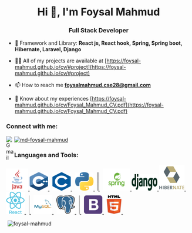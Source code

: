 <h1 align="center">Hi 👋, I'm Foysal Mahmud</h1>
<h3 align="center">Full Stack Developer</h3>

- 🌱 Framework and Library: **React js, React hook, Spring, Spring boot, Hibernate, Laravel, Django**

- 👨‍💻 All of my projects are available at [https://foysal-mahmud.github.io/cv/#project](https://foysal-mahmud.github.io/cv/#project)

- 📫 How to reach me **foysalmahmud.cse28@gmail.com**

- 📄 Know about my experiences [https://foysal-mahmud.github.io/cv/Foysal_Mahmud_CV.pdf](https://foysal-mahmud.github.io/cv/Foysal_Mahmud_CV.pdf)

<h3 align="left">Connect with me:</h3>
<p align="left">
  <a target="_blank" href="mailto:foysalmahmud.csebu@gmail.com">
  <img align="left" alt="Gmail" width="22px" src="https://cdn.jsdelivr.net/npm/simple-icons@v3/icons/gmail.svg" />
</a>
<a href="https://linkedin.com/in/md-foysal-mahmud" target="blank"><img align="center" src="https://cdn.jsdelivr.net/npm/simple-icons@3.0.1/icons/linkedin.svg" alt="md-foysal-mahmud" height="30" width="40" /></a>
  
</p>

<h3 align="left">Languages and Tools:</h3>
<p align="left"> 
  <a href="#" target="_blank"> <img src="https://github.com/foysal-mahmud/foysal-mahmud/blob/main/Logos/java.png" alt="Java" width="60" height="60"/> </a>
  <a href="#" target="_blank"> <img src="https://github.com/foysal-mahmud/foysal-mahmud/blob/main/Logos/cpp.png" alt="C++" width="50" height="50"/> </a>&nbsp;
  <a href="#" target="_blank"> <img src="https://github.com/foysal-mahmud/foysal-mahmud/blob/main/Logos/c.png" alt="C" width="50" height="50"/> </a>&nbsp;
  <a href="#" target="_blank"> <img src="https://github.com/foysal-mahmud/foysal-mahmud/blob/main/Logos/python.png" alt="Python" width="50" height="50"/> </a> &nbsp;
  <a href="#" target="_blank"> <img src="https://github.com/foysal-mahmud/foysal-mahmud/blob/main/Logos/divide.png" alt="divide" height="50"/> </a> &nbsp;
  <a href="#" target="_blank"> <img src="https://github.com/foysal-mahmud/foysal-mahmud/blob/main/Logos/spring.png" alt="Spring Framework" width="75" height="60"/> </a>
  <a href="#" target="_blank"> <img src="https://github.com/foysal-mahmud/foysal-mahmud/blob/main/Logos/django.png" alt="Django" width="70" height="45"/> </a>
  <a href="#" target="_blank"> <img src="https://github.com/foysal-mahmud/foysal-mahmud/blob/main/Logos/hibernate.png" alt="Hibernate" width="70" height="70"/> </a> &nbsp;
  <a href="#" target="_blank"> <img src="https://github.com/foysal-mahmud/foysal-mahmud/blob/main/Logos/react.png" alt="React js" width="50" height="60"/> </a> &nbsp;
  <a href="#" target="_blank"> <img src="https://github.com/foysal-mahmud/foysal-mahmud/blob/main/Logos/divide.png" alt="divide" height="50"/> </a> &nbsp;
  <a href="#" target="_blank"> <img src="https://github.com/foysal-mahmud/foysal-mahmud/blob/main/Logos/mysql.png" alt="MySQl" width="50" height="50"/> </a> &nbsp;
  <a href="#" target="_blank"> <img src="https://github.com/foysal-mahmud/foysal-mahmud/blob/main/Logos/postgre.png" alt="PostgreSQL" width="50" height="50"/> </a> &nbsp;
  <a href="#" target="_blank"> <img src="https://github.com/foysal-mahmud/foysal-mahmud/blob/main/Logos/divide.png" alt="divide" height="50"/> </a> &nbsp;
  <a href="#" target="_blank"> <img src="https://github.com/foysal-mahmud/foysal-mahmud/blob/main/Logos/bootstrap.png" alt="BootStrap" width="50" height="50"/> </a> &nbsp;
  <a href="#" target="_blank"> <img src="https://github.com/foysal-mahmud/foysal-mahmud/blob/main/Logos/html.png" alt="HTML5" width="40" height="50"/> </a> &nbsp;

</p>

<p>&nbsp;<img align="center" src="https://github-readme-stats.vercel.app/api?username=foysal-mahmud&show_icons=true&locale=en" alt="foysal-mahmud" /></p>
